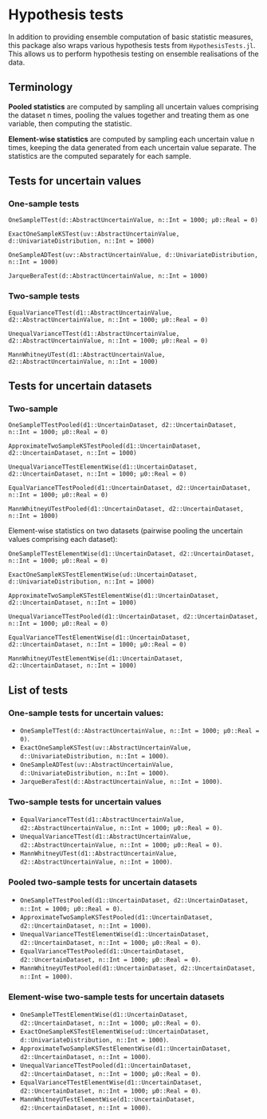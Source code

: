 # Hypothesis tests
In addition to providing ensemble computation of basic statistic measures, this package also wraps various hypothesis tests from `HypothesisTests.jl`. This allows us to perform hypothesis testing on ensemble realisations of the data.



## Terminology

**Pooled statistics** are computed by sampling all uncertain values comprising the dataset n times, pooling the values together and treating them as one variable, then computing the statistic.

**Element-wise statistics** are computed by sampling each uncertain value n times, keeping the data generated from each uncertain value separate. The statistics are the computed separately for each sample.

## Tests for uncertain values

### One-sample tests

```@docs
OneSampleTTest(d::AbstractUncertainValue, n::Int = 1000; μ0::Real = 0)
```

```@docs
ExactOneSampleKSTest(uv::AbstractUncertainValue, d::UnivariateDistribution, n::Int = 1000)
```

```@docs
OneSampleADTest(uv::AbstractUncertainValue, d::UnivariateDistribution, n::Int = 1000)
```

```@docs
JarqueBeraTest(d::AbstractUncertainValue, n::Int = 1000)
```

### Two-sample tests

```@docs
EqualVarianceTTest(d1::AbstractUncertainValue, d2::AbstractUncertainValue, n::Int = 1000; μ0::Real = 0)
```

```@docs
UnequalVarianceTTest(d1::AbstractUncertainValue, d2::AbstractUncertainValue, n::Int = 1000; μ0::Real = 0)
```

```@docs
MannWhitneyUTest(d1::AbstractUncertainValue, d2::AbstractUncertainValue, n::Int = 1000)
```

## Tests for uncertain datasets

### Two-sample

```@docs
OneSampleTTestPooled(d1::UncertainDataset, d2::UncertainDataset, n::Int = 1000; μ0::Real = 0)
```

```@docs
ApproximateTwoSampleKSTestPooled(d1::UncertainDataset, d2::UncertainDataset, n::Int = 1000)
```

```@docs
UnequalVarianceTTestElementWise(d1::UncertainDataset, d2::UncertainDataset, n::Int = 1000; μ0::Real = 0)
```

```@docs
EqualVarianceTTestPooled(d1::UncertainDataset, d2::UncertainDataset, n::Int = 1000; μ0::Real = 0)
```

```@docs
MannWhitneyUTestPooled(d1::UncertainDataset, d2::UncertainDataset, n::Int = 1000)
```


Element-wise statistics on two datasets (pairwise pooling the uncertain values comprising each dataset):

```@docs
OneSampleTTestElementWise(d1::UncertainDataset, d2::UncertainDataset, n::Int = 1000; μ0::Real = 0)
```

```@docs
ExactOneSampleKSTestElementWise(ud::UncertainDataset, d::UnivariateDistribution, n::Int = 1000)
```

```@docs
ApproximateTwoSampleKSTestElementWise(d1::UncertainDataset, d2::UncertainDataset, n::Int = 1000)
```

```@docs
UnequalVarianceTTestPooled(d1::UncertainDataset, d2::UncertainDataset, n::Int = 1000; μ0::Real = 0)
```

```@docs
EqualVarianceTTestElementWise(d1::UncertainDataset, d2::UncertainDataset, n::Int = 1000; μ0::Real = 0)
```

```@docs
MannWhitneyUTestElementWise(d1::UncertainDataset, d2::UncertainDataset, n::Int = 1000)
```


## List of tests

### One-sample tests for uncertain values:

- `OneSampleTTest(d::AbstractUncertainValue, n::Int = 1000; μ0::Real = 0)`.
- `ExactOneSampleKSTest(uv::AbstractUncertainValue, d::UnivariateDistribution, n::Int = 1000)`.
- `OneSampleADTest(uv::AbstractUncertainValue, d::UnivariateDistribution, n::Int = 1000)`.
- `JarqueBeraTest(d::AbstractUncertainValue, n::Int = 1000)`.

### Two-sample tests for uncertain values

- `EqualVarianceTTest(d1::AbstractUncertainValue, d2::AbstractUncertainValue, n::Int = 1000; μ0::Real = 0)`.
- `UnequalVarianceTTest(d1::AbstractUncertainValue, d2::AbstractUncertainValue, n::Int = 1000; μ0::Real = 0)`.
- `MannWhitneyUTest(d1::AbstractUncertainValue, d2::AbstractUncertainValue, n::Int = 1000)`.


### Pooled two-sample tests for uncertain datasets

- `OneSampleTTestPooled(d1::UncertainDataset, d2::UncertainDataset, n::Int = 1000; μ0::Real = 0)`.
- `ApproximateTwoSampleKSTestPooled(d1::UncertainDataset, d2::UncertainDataset, n::Int = 1000)`.
- `UnequalVarianceTTestElementWise(d1::UncertainDataset, d2::UncertainDataset, n::Int = 1000; μ0::Real = 0)`.
- `EqualVarianceTTestPooled(d1::UncertainDataset, d2::UncertainDataset, n::Int = 1000; μ0::Real = 0)`.
- `MannWhitneyUTestPooled(d1::UncertainDataset, d2::UncertainDataset, n::Int = 1000)`.

### Element-wise two-sample tests for uncertain datasets

- `OneSampleTTestElementWise(d1::UncertainDataset, d2::UncertainDataset, n::Int = 1000; μ0::Real = 0)`.
- `ExactOneSampleKSTestElementWise(ud::UncertainDataset, d::UnivariateDistribution, n::Int = 1000)`.
- `ApproximateTwoSampleKSTestElementWise(d1::UncertainDataset, d2::UncertainDataset, n::Int = 1000)`.
- `UnequalVarianceTTestPooled(d1::UncertainDataset, d2::UncertainDataset, n::Int = 1000; μ0::Real = 0)`.
- `EqualVarianceTTestElementWise(d1::UncertainDataset, d2::UncertainDataset, n::Int = 1000; μ0::Real = 0)`.
- `MannWhitneyUTestElementWise(d1::UncertainDataset, d2::UncertainDataset, n::Int = 1000)`.
